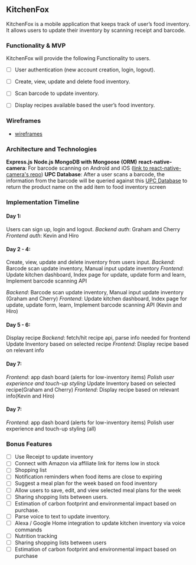 ## KitchenFox
KitchenFox is a mobile application that keeps track of user’s food inventory. It allows users to update their inventory by scanning receipt and barcode.   

### Functionality & MVP
KitchenFox will provide the following Functionality to users.
- [ ] User authentication (new account creation, login, logout).
- [ ] Create, view, update and delete food inventory.
- [ ] Scan barcode to update inventory.
- [ ] Display recipes available based the user’s food inventory.



### Wireframes
+ [wireframes](./wireframes/)


### Architecture and Technologies
**Express.js**
**Node.js**
**MongoDB with Mongoose (ORM)**
**react-native-camera**: For barcode scanning on Android and iOS ([link to react-native-camera's repo](https://github.com/lwansbrough/react-native-camera/blob/master/README.md))
**UPC Database**: After a user scans a barcode, the information from the barcode will be queried against this [UPC Database](https://upcdatabase.org) to return the product name on the add item to food inventory screen


### Implementation Timeline  
#### Day 1:
Users can sign up, login and logout.
*Backend auth*: Graham and Cherry
*Frontend auth*: Kevin and Hiro

#### Day 2 - 4:
Create, view, update and delete inventory from users input.
*Backend*: Barcode scan update inventory, Manual input update inventory
*Frontend*: Update kitchen dashboard, Index page for update, update form and learn, Implement barcode scanning API

*Backend*: Barcode scan update inventory, Manual input update inventory (Graham and Cherry)
*Frontend*: Update kitchen dashboard, Index page for update, update form, learn, Implement barcode scanning API (Kevin and Hiro)

#### Day 5 - 6:
Display recipe
*Backend*: fetch/hit recipe api, parse info needed for frontend
		Update Inventory based on selected recipe
*Frontend*: Display recipe based on relevant info

#### Day 7:
*Frontend*: app dash board (alerts for low-inventory items)
*Polish user experience and touch-up styling*
		Update Inventory based on selected recipe(Graham and Cherry)
*Frontend*: Display recipe based on relevant info(Kevin and Hiro)

#### Day 7:
*Frontend*: app dash board (alerts for low-inventory items)
Polish user experience and touch-up styling (all)

### Bonus Features
- [ ] Use Receipt to update inventory
- [ ] Connect with Amazon via affiliate link for items low in stock
- [ ] Shopping list
- [ ] Notification reminders when food items are close to expiring
- [ ] Suggest a meal plan for the week based on food inventory
- [ ] Allow users to save, edit, and view selected meal plans for the week
- [ ] Sharing shopping lists between users.  
- [ ] Estimation of carbon footprint and environmental impact based on purchase.
- [ ] Parse voice to text to update inventory.
- [ ] Alexa / Google Home integration to update kitchen inventory via voice commands
- [ ] Nutrition tracking
- [ ] Sharing shopping lists between users
- [ ] Estimation of carbon footprint and environmental impact based on purchase
